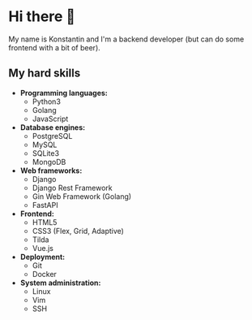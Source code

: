 
# Hi there 👋
My name is Konstantin and I'm a backend developer (but can do some frontend with a bit of beer).
## My hard skills
- **Programming languages:**
  - Python3
  - Golang
  - JavaScript
- **Database engines:**
  - PostgreSQL
  - MySQL
  - SQLite3
  - MongoDB
- **Web frameworks:**
  - Django
  - Django Rest Framework
  - Gin Web Framework (Golang)
  - FastAPI
- **Frontend:**
  - HTML5
  - CSS3 (Flex, Grid, Adaptive)
  - Tilda
  - Vue.js
- **Deployment:**
  - Git
  - Docker
 - **System administration:** 
   - Linux
   - Vim
   - SSH
<!--
**guff192/guff192** is a ✨ _special_ ✨ repository because its `README.md` (this file) appears on your GitHub profile.

Here are some ideas to get you started:

- 🔭 I’m currently working on ...
- 🌱 I’m currently learning ...
- 👯 I’m looking to collaborate on ...
- 🤔 I’m looking for help with ...
- 💬 Ask me about ...
- 📫 How to reach me: ...
- 😄 Pronouns: ...
- ⚡ Fun fact: ...
-->
